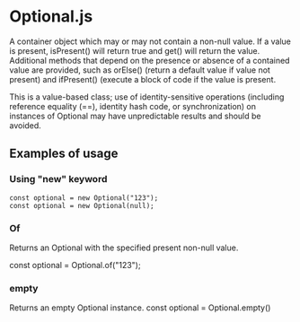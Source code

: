# Optional.js

A container object which may or may not contain a non-null value. If a value is present, isPresent() will return true and get() will return the value. Additional methods that depend on the presence or absence of a contained value are provided, such as orElse() (return a default value if value not present) and ifPresent() (execute a block of code if the value is present.

This is a value-based class; use of identity-sensitive operations (including reference equality (==), identity hash code, or synchronization) on instances of Optional may have unpredictable results and should be avoided.

## Examples of usage

### Using "new" keyword

    const optional = new Optional("123");
    const optional = new Optional(null);

### Of

Returns an Optional with the specified present non-null value.
  
 const optional = Optional.of("123");

### empty

Returns an empty Optional instance.
const optional = Optional.empty()

